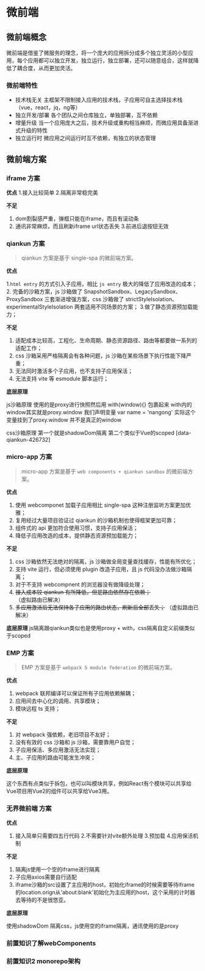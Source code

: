 # 微前端

## 微前端概念  
微前端是借鉴了微服务的理念，将一个庞大的应用拆分成多个独立灵活的小型应用，每个应用都可以独立开发，独立运行，独立部署，还可以随意组合，这样就降低了耦合度，从而更加灵活。

### 微前端特性

- 技术栈无关 主框架不限制接入应用的技术栈，子应用可自主选择技术栈（vue，react，jq，ng等）
- 独立开发/部署 各个团队之间仓库独立，单独部署，互不依赖
- 增量升级 当一个应用庞大之后，技术升级或重构相当麻烦，而微应用具备渐进式升级的特性
- 独立运行时 微应用之间运行时互不依赖，有独立的状态管理

## 微前端方案

### iframe 方案

**优点**
1.接入比较简单
2.隔离非常稳完美

**不足**
1. dom割裂感严重，弹框只能在iframe，而且有滚动条
2. 通讯非常麻烦，而且刷新iframe url状态丢失
3.前进后退按钮无效

### qiankun 方案
>qiankun 方案是基于 single-spa 的微前端方案。

**优点**

1.`html entry` 的方式引入子应用，相比 `js entry` 极大的降低了应用改造的成本；
2. 完备的沙箱方案，js 沙箱做了 SnapshotSandbox、LegacySandbox、ProxySandbox 三套渐进增强方案，css 沙箱做了 strictStyleIsolation、experimentalStyleIsolation 两套适用不同场景的方案；
3.做了静态资源预加载能力；


**不足**

1. 适配成本比较高，工程化、生命周期、静态资源路径、路由等都要做一系列的适配工作；
2. css 沙箱采用严格隔离会有各种问题，js 沙箱在某些场景下执行性能下降严重；
3. 无法同时激活多个子应用，也不支持子应用保活；
4. 无法支持 vite 等 esmodule 脚本运行；

**底层原理** 

js沙箱原理 使用的是proxy进行快照然后用 with(window){} 包裹起来 with内的window其实就是proxy.window 我们声明变量 var name = 'nangong' 实际这个变量挂到了proxy.window 并不是真正的window

css沙箱原理 第一个就是shadowDom隔离 第二个类似于Vue的scoped [data-qiankun-426732]

### micro-app 方案

>micro-app 方案是基于 `web components + qiankun sandbox` 的微前端方案。

**优点**

1. 使用 webcomponet 加载子应用相比 single-spa 这种注册监听方案更加优雅；
2. 复用经过大量项目验证过 qiankun 的沙箱机制也使得框架更加可靠；
3. 组件式的 api 更加符合使用习惯，支持子应用保活；
4. 降低子应用改造的成本，提供静态资源预加载能力；


**不足**

1. css 沙箱依然无法绝对的隔离，js 沙箱做全局变量查找缓存，性能有所优化；
2. 支持 vite 运行，但必须使用 plugin 改造子应用，且 js 代码没办法做沙箱隔离；
3. 对于不支持 webcompnent 的浏览器没有做降级处理；
4. ~~接入成本较 qiankun 有所降低，但是路由依然存在依赖；~~ （虚拟路由已解决）
5. ~~多应用激活后无法保持各子应用的路由状态，刷新后全部丢失；~~ （虚拟路由已解决）

**底层原理** 
js隔离跟qiankun类似也是使用proxy + with，css隔离自定义前缀类似于scoped

### EMP 方案

> EMP 方案是基于 `webpack 5 module federation` 的微前端方案。


**优点**
1. webpack 联邦编译可以保证所有子应用依赖解耦；
2. 应用间去中心化的调用、共享模块；
3. 模块远程 ts 支持；

**不足**

1. 对 webpack 强依赖，老旧项目不友好；
2. 没有有效的 css 沙箱和 js 沙箱，需要靠用户自觉；
3. 子应用保活、多应用激活无法实现；
4. 主、子应用的路由可能发生冲突；

**底层原理** 

这个东西有点类似于拆包，也可以叫模块共享，例如React有个模块可以共享给Vue项目用Vue2的组件可以共享给Vue3用。

### 无界微前端 方案

**优点**

1. 接入简单只需要四五行代码
2.不需要针对vite额外处理
3.预加载
4.应用保活机制

**不足**
1. 隔离js使用一个空的iframe进行隔离
2. 子应用axios需要自行适配
3. iframe沙箱的src设置了主应用的host，初始化iframe的时候需要等待iframe的location.orign从'about:blank'初始化为主应用的host，这个采用的计时器去等待的不是很悠亚。

**底层原理** 

使用shadowDom 隔离css，js使用空的iframe隔离，通讯使用的是proxy

### 前置知识了解webComponents

### 前置知识2 monorepo架构